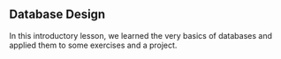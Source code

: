 <h2> Database Design </h2>

In this introductory lesson, we learned the very basics of databases and applied them to some exercises and a project.
